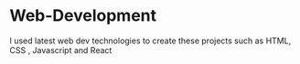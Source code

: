 # Web-Development
I used latest web dev technologies to create these projects such as HTML, CSS , Javascript and React
